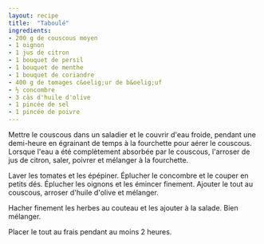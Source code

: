 ```yaml
---
layout: recipe
title:  "Taboulé"
ingredients:
- 200 g de couscous moyen
- 1 oignon
- 1 jus de citron
- 1 bouquet de persil
- 1 bouquet de menthe
- 1 bouquet de coriandre
- 400 g de tomages c&oelig;ur de b&oelig;uf
- ½ concombre
- 3 càs d'huile d'olive
- 1 pincée de sel
- 1 pincée de poivre
---
```


Mettre le couscous dans un saladier et le couvrir d'eau froide, pendant une demi-heure en égrainant de temps à la fourchette pour aérer le couscous. Lorsque l'eau a été complètement absorbée par le couscous, l'arroser de jus de citron, saler, poivrer et mélanger à la fourchette.

Laver les tomates et les épépiner. Éplucher le concombre et le couper en petits dés. Éplucher les oignons et les émincer finement. Ajouter le tout au couscous, arroser d'huile d'olive et mélanger.

Hacher finement les herbes au couteau et les ajouter à la salade. Bien mélanger. 

Placer le tout au frais pendant au moins 2 heures.
